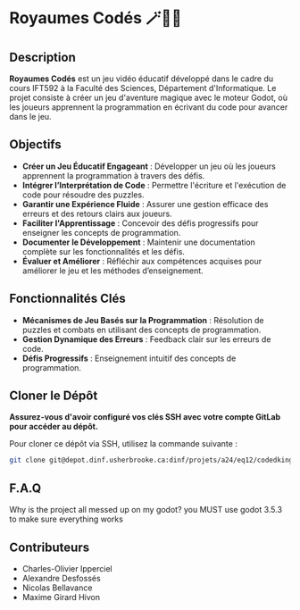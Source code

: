 # Royaumes Codés 🪄🧙‍♂️

## Description
**Royaumes Codés** est un jeu vidéo éducatif développé dans le cadre du cours IFT592 à la Faculté des Sciences, Département d'Informatique. Le projet consiste à créer un jeu d'aventure magique avec le moteur Godot, où les joueurs apprennent la programmation en écrivant du code pour avancer dans le jeu.

## Objectifs
- **Créer un Jeu Éducatif Engageant** : Développer un jeu où les joueurs apprennent la programmation à travers des défis.
- **Intégrer l’Interprétation de Code** : Permettre l'écriture et l'exécution de code pour résoudre des puzzles.
- **Garantir une Expérience Fluide** : Assurer une gestion efficace des erreurs et des retours clairs aux joueurs.
- **Faciliter l'Apprentissage** : Concevoir des défis progressifs pour enseigner les concepts de programmation.
- **Documenter le Développement** : Maintenir une documentation complète sur les fonctionnalités et les défis.
- **Évaluer et Améliorer** : Réfléchir aux compétences acquises pour améliorer le jeu et les méthodes d’enseignement.

## Fonctionnalités Clés
- **Mécanismes de Jeu Basés sur la Programmation** : Résolution de puzzles et combats en utilisant des concepts de programmation.
- **Gestion Dynamique des Erreurs** : Feedback clair sur les erreurs de code.
- **Défis Progressifs** : Enseignement intuitif des concepts de programmation.

## Cloner le Dépôt
**Assurez-vous d'avoir configuré vos clés SSH avec votre compte GitLab pour accéder au dépôt.**

Pour cloner ce dépôt via SSH, utilisez la commande suivante :

```bash
git clone git@depot.dinf.usherbrooke.ca:dinf/projets/a24/eq12/codedkingdoms.git
```
## F.A.Q 
Why is the project all messed up on my godot?
you MUST use godot 3.5.3 to make sure everything works

## Contributeurs
- Charles-Olivier Ipperciel
- Alexandre Desfossés
- Nicolas Bellavance
- Maxime Girard Hivon